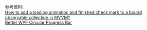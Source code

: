 ﻿参考资料:   
[How to add a loading animation and finished check mark to a bound observable collection in MVVM?](https://stackoverflow.com/questions/43721043/how-to-add-a-loading-animation-and-finished-check-mark-to-a-bound-observable-col)    
[Better WPF Circular Progress Bar](https://www.codeproject.com/Articles/49853/Better-WPF-Circular-Progress-Bar-2)   